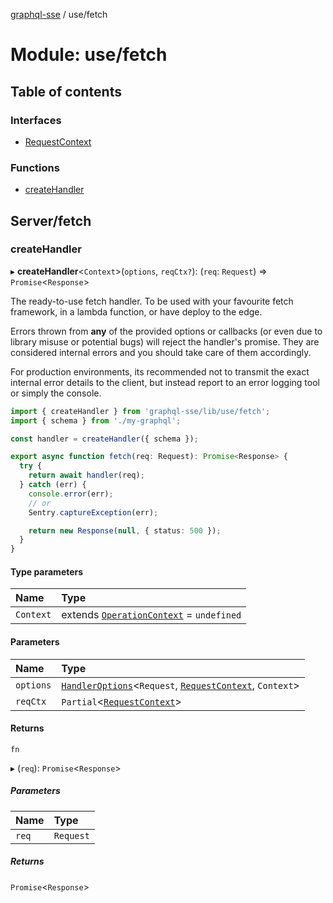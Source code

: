 [graphql-sse](../README.md) / use/fetch

# Module: use/fetch

## Table of contents

### Interfaces

- [RequestContext](../interfaces/use_fetch.RequestContext.md)

### Functions

- [createHandler](use_fetch.md#createhandler)

## Server/fetch

### createHandler

▸ **createHandler**<`Context`\>(`options`, `reqCtx?`): (`req`: `Request`) => `Promise`<`Response`\>

The ready-to-use fetch handler. To be used with your favourite fetch
framework, in a lambda function, or have deploy to the edge.

Errors thrown from **any** of the provided options or callbacks (or even due to
library misuse or potential bugs) will reject the handler's promise. They are
considered internal errors and you should take care of them accordingly.

For production environments, its recommended not to transmit the exact internal
error details to the client, but instead report to an error logging tool or simply
the console.

```ts
import { createHandler } from 'graphql-sse/lib/use/fetch';
import { schema } from './my-graphql';

const handler = createHandler({ schema });

export async function fetch(req: Request): Promise<Response> {
  try {
    return await handler(req);
  } catch (err) {
    console.error(err);
    // or
    Sentry.captureException(err);

    return new Response(null, { status: 500 });
  }
}
```

#### Type parameters

| Name | Type |
| :------ | :------ |
| `Context` | extends [`OperationContext`](handler.md#operationcontext) = `undefined` |

#### Parameters

| Name | Type |
| :------ | :------ |
| `options` | [`HandlerOptions`](../interfaces/handler.HandlerOptions.md)<`Request`, [`RequestContext`](../interfaces/use_fetch.RequestContext.md), `Context`\> |
| `reqCtx` | `Partial`<[`RequestContext`](../interfaces/use_fetch.RequestContext.md)\> |

#### Returns

`fn`

▸ (`req`): `Promise`<`Response`\>

##### Parameters

| Name | Type |
| :------ | :------ |
| `req` | `Request` |

##### Returns

`Promise`<`Response`\>
